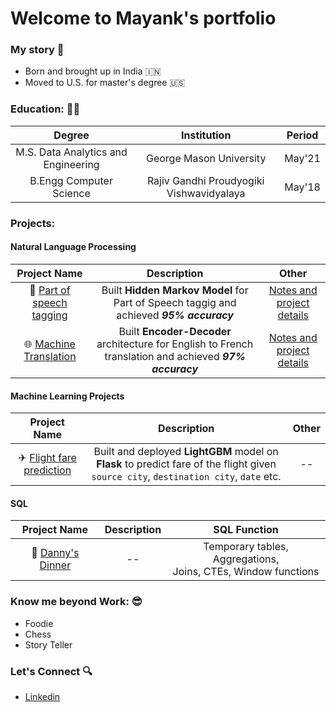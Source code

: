 
# Welcome to Mayank's portfolio 

### My story 📖
- Born and brought up in India 🇮🇳
- Moved to U.S. for master's degree 🇺🇸

### Education: :man_student:
   | **Degree**        | **Institution**           | **Period** |
   | :-------------: |:-------------:| :-----:|
   | M.S. Data Analytics and Engineering    | George Mason University                  | May'21 |
   | B.Engg Computer Science                | Rajiv Gandhi Proudyogiki Vishwavidyalaya | May'18 |


### Projects:
#### Natural Language Processing
   | **Project Name**        | **Description**           | **Other**  |
   |:-------------: |:-------------:| :-----:|
   |📖 [Part of speech tagging](https://github.com/mayankdubey1996/NLP_Nanodegree/tree/main/POS_tagging) | Built **Hidden Markov Model** for Part of Speech taggig and achieved <i>**95% accuracy**</i> | [Notes and project details](https://github.com/mayankdubey1996/Notes/tree/main/HMM) |
   |🌐 [Machine Translation](https://github.com/mayankdubey1996/NLP_Nanodegree/tree/main/Machine_translation) |Built **Encoder-Decoder** architecture for English to French translation and achieved <i>**97% accuracy**</i>|[Notes and project details](https://github.com/mayankdubey1996/Notes/tree/main/Machine_translation)|
   
   #### Machine Learning Projects
   | **Project Name**        | **Description**           | **Other**  |
   |:-------------: |:-------------:| :-----:|
   |✈︎ [Flight fare prediction](https://github.com/mayankdubey1996/flight_fare_prediction) | Built and deployed **LightGBM** model on **Flask** to predict fare of the flight given `source city`, `destination city`, `date` etc.  | -- |
   

 #### SQL
   | **Project Name**        | **Description**           | **SQL Function**  |
   | :-------------: |:-------------:| :-----:|
   |🍕 [Danny's Dinner](https://github.com/mayankdubey1996/SQL_case_study/blob/main/1.Dannys_Diner/solution.md)| --  | Temporary tables, Aggregations, <br/> Joins, CTEs, Window functions |
 
### Know me beyond Work: 😎
- Foodie
- Chess
- Story Teller

### Let's Connect :mag:
- [Linkedin](https://www.linkedin.com/in/mayank-dubey11/)



